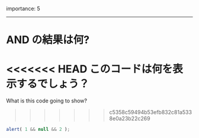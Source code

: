 importance: 5

---

# AND の結果は何?

<<<<<<< HEAD
このコードは何を表示するでしょう？
=======
What is this code going to show?
>>>>>>> c5358c59494b53efb832c81a5338e0a23b22c269

```js
alert( 1 && null && 2 );
```

